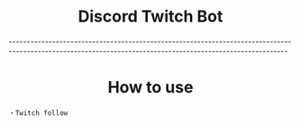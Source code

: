 <h1 align="center">Discord Twitch Bot</h1>
-----------------------------------------------------------------------------------------------------------------------------------------------------------
<h1 align="center">
 How to use
</h1>

```
・Twitch follow

```



